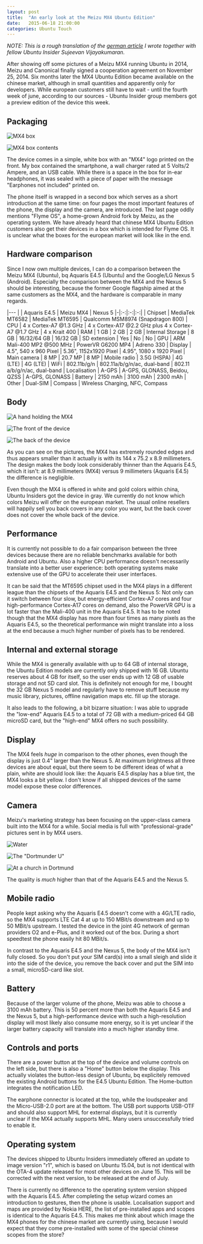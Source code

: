 ```yaml
---
layout: post
title:  "An early look at the Meizu MX4 Ubuntu Edition"
date:   2015-06-18 21:00:00
categories: Ubuntu Touch
---
```



*NOTE: This is a rough translation of the [german article][ubuntuusers-mx4] I wrote together with fellow Ubuntu Insider Sujeevan Vijayakumaran.*

After showing off some pictures of a Meizu MX4 running Ubuntu in 2014, Meizu and Canonical finally signed a cooperation agreement on November 25, 2014. Six months later the MX4 Ubuntu Edition became available on the chinese market, although in small quantities and apparently only for developers. While european customers still have to wait - until the fourth week of june, according to our sources - Ubuntu Insider group members got a preview edition of the device this week.


## Packaging

![MX4 box]({{site.url}}/images/meizu-mx4-insider/meizumx4_box.JPG)

![MX4 box contents]({{site.url}}/images/meizu-mx4-insider/meizumx4_inhalt.JPG)


The device comes in a simple, white box with an "MX4" logo printed on the front. My box contained the smartphone, a wall charger rated at 5 Volts/2 Ampere, and an USB cable. While there is a space in the box for in-ear headphones, it was sealed with a piece of paper with the message "Earphones not included" printed on.

The phone itself is wrapped in a second box which serves as a short introduction at the same time: on four pages the most important features of the phone, the display and the camera, are introduced. The last page oddly mentions "Flyme OS", a home-grown Android fork by Meizu, as the operating system. We have already heard that chinese MX4 Ubuntu Edition customers also get their devices in a box which is intended for Flyme OS. It is unclear what the boxes for the european market will look like in the end.


## Hardware comparison

Since I now own multiple devices, I can do a comparison between the Meizu MX4 (Ubuntu), bq Aquaris E4.5 (Ubuntu) and the Google/LG Nexus 5 (Android). Especially the comparison between the MX4 and the Nexus 5 should be interesting, because the former Google flagship aimed at the same customers as the MX4, and the hardware is comparable in many regards.



|---
| | Aquaris E4.5 | Meizu MX4 | Nexus 5
|-|:-:|:-:|:-:|
| Chipset | MediaTek MT6582 | MediaTek MT6595 | Qualcomm MSM8974 (Snapdragon 800)
| CPU | 4 x Cortex-A7 @1.3 GHz | 4 x Cortex-A17 @2.2 GHz plus 4 x Cortex-A7 @1.7 GHz | 4 x Krait 400
| RAM | 1 GB | 2 GB | 2 GB
| Internal Storage | 8 GB | 16/32/64 GB | 16/32 GB
| SD extension | Yes | No | No
| GPU | ARM Mali-400 MP2 @500 MHz | PowerVR G6200 MP4 | Adreno 330
| Display | 4.5", 540 x 960 Pixel | 5.36", 1152x1920 Pixel | 4.95", 1080 x 1920 Pixel
| Main camera | 8 MP | 20.7 MP | 8 MP
| Mobile radio | 3.5G (HSPA) | 4G (LTE) | 4G (LTE)
| WiFi | 802.11b/g/n | 802.11a/b/g/n/ac, dual-band | 802.11 a/b/g/n/ac, dual-band
| Localisation | A-GPS | A-GPS, GLONASS, Beidou, QZSS | A-GPS, GLONASS
| Battery | 2150 mAh | 3100 mAh | 2300 mAh
| Other | Dual-SIM | Compass | Wireless Charging, NFC, Compass


## Body

![A hand holding the MX4]({{site.url}}/images/meizu-mx4-insider/meizumx4_hand.JPG)

![The front of the device]({{site.url}}/images/meizu-mx4-insider/meizumx4_vorderseite.JPG)

![The back of the device]({{site.url}}/images/meizu-mx4-insider/meizumx4_rueckseite.JPG)


As you can see on the pictures, the MX4 has extremely rounded edges and thus appears smaller than it actually is with its 144 x 75.2 x 8.9 millimeters. The design makes the body look considerably thinner than the Aquaris E4.5, which it isn't: at 8.9 millimeters (MX4) versus 9 millimeters (Aquaris E4.5) the difference is negligible.

Even though the MX4 is offered in white and gold colors within china, Ubuntu Insiders got the device in gray. We currently do not know which colors Meizu will offer on the european market. The usual online resellers will happily sell you back covers in any color you want, but the back cover does not cover the whole back of the device.


## Performance

It is currently not possible to do a fair comparison between the three devices because there are no reliable benchmarks available for both Android and Ubuntu. Also a higher CPU performance doesn't necessarily translate into a better user experience: both operating systems make extensive use of the GPU to accelerate their user interfaces.

It can be said that the MT6595 chipset used in the MX4 plays in a different league than the chipsets of the Aquaris E4.5 and the Nexus 5: Not only can it switch between four slow, but energy-efficient Cortex-A7 cores and four high-performance Cortex-A17 cores on demand, also the PowerVR GPU is a lot faster than the Mali-400 unit in the Aquaris E4.5. It has to be noted though that the MX4 display has more than four times as many pixels as the Aquaris E4.5, so the theoretical performance win might translate into a loss at the end because a much higher number of pixels has to be rendered.


## Internal and external storage

While the MX4 is generally available with up to 64 GB of internal storage, the Ubuntu Edition models are currently only shipped with 16 GB. Ubuntu reserves about 4 GB for itself, so the user ends up with 12 GB of usable storage and not SD card slot. This is definitely not enough for me, I bought the 32 GB Nexus 5 model and regularly have to remove stuff because my music library, pictures, offline navigation maps etc. fill up the storage.

It also leads to the following, a bit bizarre situation: I was able to upgrade the "low-end" Aquaris E4.5 to a total of 72 GB with a medium-priced 64 GB microSD card, but the "high-end" MX4 offers no such possibility.


## Display

The MX4 feels *huge* in comparison to the other phones, even though the display is just 0.4" larger than the Nexus 5. At maximum brightness all three devices are about equal, but there seem to be different ideas of what a plain, white are should look like: the Aquaris E4.5 display has a blue tint, the MX4 looks a bit yellow. I don't know if all shipped devices of the same model expose these color differences.


## Camera

Meizu's marketing strategy has been focusing on the upper-class camera built into the MX4 for a while. Social media is full with "professional-grade" pictures sent in by MX4 users.


![Water]({{site.url}}/images/meizu-mx4-insider/meizumx4_photo1.JPG)

![The "Dortmunder U"]({{site.url}}/images/meizu-mx4-insider/meizumx4_photo2.JPG)

![At a church in Dortmund]({{site.url}}/images/meizu-mx4-insider/meizumx4_photo3.JPG)


The quality is *much* higher than that of the Aquaris E4.5 and the Nexus 5.


## Mobile radio

People kept asking why the Aquaris E4.5 doesn't come with a 4G/LTE radio, so the MX4 supports LTE Cat 4 at up to 150 MBit/s downstream and up to 50 MBit/s upstream. I tested the device in the joint 4G network of german providers O2 and e-Plus, and it worked out of the box. During a short speedtest the phone easily hit 80 MBit/s.

In contrast to the Aquaris E4.5 and the Nexus 5, the body of the MX4 isn't fully closed. So you don't put your SIM card(s) into a small sleigh and slide it into the side of the device, you remove the back cover and put the SIM into a small, microSD-card like slot.


## Battery

Because of the larger volume of the phone, Meizu was able to choose a 3100 mAh battery. This is 50 percent more than both the Aquaris E4.5 and the Nexus 5, but a high-performance device with such a high-resolution display will most likely also consume more energy, so it is yet unclear if the larger battery capacity will translate into a much higher standby time.


## Controls and ports

There are a power button at the top of the device and volume controls on the left side, but there is also a "Home" button below the display. This actually violates the button-less design of Ubuntu, bq explicitely removed the existing Android buttons for the E4.5 Ubuntu Edition. The Home-button integrates the notification LED.

The earphone connector is located at the top, while the loudspeaker and the Micro-USB-2.0 port are at the bottom. The USB port supports USB-OTF and should also support MHL for external displays, but it is currently unclear if the MX4 actually supports MHL. Many users unsuccessfully tried to enable it.


## Operating system

The devices shipped to Ubuntu Insiders immediately offered an update to image version "r1", which is based on Ubuntu 15.04, but is not identical with the OTA-4 update released for most other devices on June 15. This will be corrected with the next version, to be released at the end of July.

There is currently no difference to the operating system version shipped with the Aquaris E4.5. After completing the setup wizard comes an introduction to gestures, then the phone is usable. Localisation support and maps are provided by Nokia HERE, the list of pre-installed apps and scopes is identical to the Aquaris E4.5. This makes me think about which image the MX4 phones for the chinese market are currently using, because I would expect that they come pre-installed with some of the special chinese scopes from the store?


[ubuntuusers-mx4]: https://ikhaya.ubuntuusers.de/2015/06/17/erste-eindruecke-vom-meizu-mx4/

